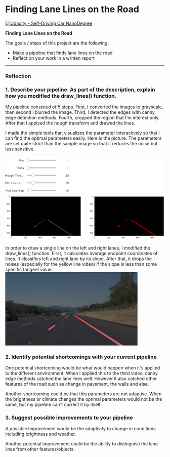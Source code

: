 # **Finding Lane Lines on the Road** 

[![Udacity - Self-Driving Car NanoDegree](https://s3.amazonaws.com/udacity-sdc/github/shield-carnd.svg)](http://www.udacity.com/drive)

**Finding Lane Lines on the Road**

The goals / steps of this project are the following:
* Make a pipeline that finds lane lines on the road
* Reflect on your work in a written report


[//]: # (Image References)
[pipeline1]: ./resources/pipeline1.png "pipeline1"
[pipeline2]: ./resources/pipeline2.png "pipeline2"


---

### Reflection

### 1. Describe your pipeline. As part of the description, explain how you modified the draw_lines() function.

My pipeline consisted of 5 steps. First, I converted the images to grayscale, then second I blurred the image. Third, I detected the edges with canny edge detection methods. Fourth, cropped the region that I'm interest only. After that I applyed the hough transform and drawed the lines.

I made the simple tools that visualizes the parameter interactively so that I can find the optimal parameters easily. Here is the picture. The parameters are set quite strict than the sample image so that it reduces the noise but less sensitive.

![parameter image][pipeline1]

In order to draw a single line on the left and right lanes, I modified the draw_lines() function. First, it calculates average endpoint coordinates of lines. It classifies left and right lane by its slope. After that, it drops the noises (especially for the yellow line video) if the slope is less than some specific tangent value.
![parameter image][pipeline2]


### 2. Identify potential shortcomings with your current pipeline

One potential shortcoming would be what would happen when it's applied to the different environment. When I applied this to the third video, canny edge methods catched the lane lines well. However it also catched other features of the road such as change in pavement, the walls and else.

Another shortcoming could be that this parameters are not adaptive. When the brightness or climate changes the optimal parameters would not be the same, but my pipeline can't correct it by itself.


### 3. Suggest possible improvements to your pipeline

A possible improvement would be the adaptivity to change in conditions including brightness and weather.

Another potential improvement could be the ability to distinguish the lane lines from other features/objects.
